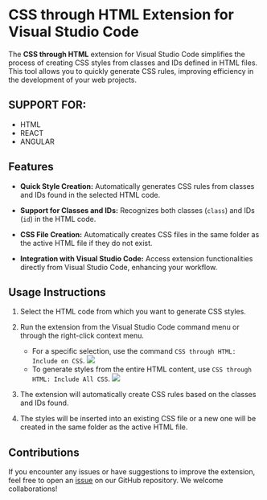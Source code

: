 # CSS through HTML Extension for Visual Studio Code

The **CSS through HTML** extension for Visual Studio Code simplifies the process of creating CSS styles from classes and IDs defined in HTML files. This tool allows you to quickly generate CSS rules, improving efficiency in the development of your web projects.

## SUPPORT FOR:

- HTML
- REACT
- ANGULAR

## Features

- **Quick Style Creation:** Automatically generates CSS rules from classes and IDs found in the selected HTML code.

- **Support for Classes and IDs:** Recognizes both classes (`class`) and IDs (`id`) in the HTML code.

- **CSS File Creation:** Automatically creates CSS files in the same folder as the active HTML file if they do not exist.

- **Integration with Visual Studio Code:** Access extension functionalities directly from Visual Studio Code, enhancing your workflow.

## Usage Instructions

1. Select the HTML code from which you want to generate CSS styles.

2. Run the extension from the Visual Studio Code command menu or through the right-click context menu.
   - For a specific selection, use the command `CSS through HTML: Include on CSS`.
   ![]([https://github.com/JostyTafur/html-to-css/IncludeOne.gif](https://github.com/JostyTafur/html-to-css/blob/master/assets/IncludeAll.gif))
   - To generate styles from the entire HTML content, use `CSS through HTML: Include All CSS`.
   ![]([https://github.com/JostyTafur/html-to-css/IncludeAll.gif](https://github.com/JostyTafur/html-to-css/blob/master/assets/IncludeOne.gif))

3. The extension will automatically create CSS rules based on the classes and IDs found.

4. The styles will be inserted into an existing CSS file or a new one will be created in the same folder as the active HTML file.

## Contributions

If you encounter any issues or have suggestions to improve the extension, feel free to open an [issue](https://github.com/JostyTafur/html-to-css) on our GitHub repository. We welcome collaborations!
